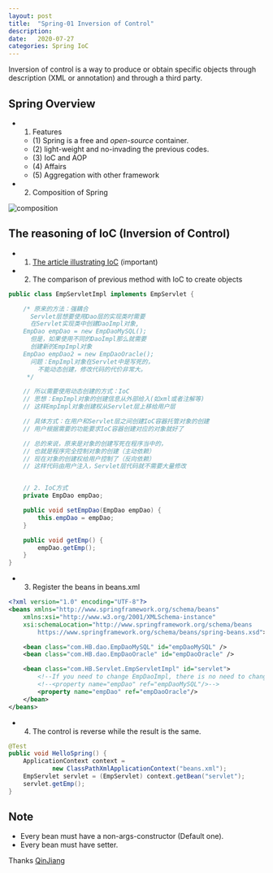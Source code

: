 ```yaml
---
layout: post
title:  "Spring-01 Inversion of Control"
description: 
date:   2020-07-27
categories: Spring IoC
---
```

Inversion of control is a way to produce or obtain specific objects 
through description (XML or annotation) and through a third party.

## Spring Overview

- 1. Features
    
    - (1) Spring is a free and _open-source_ container.
    - (2) light-weight and no-invading the previous codes.
    - (3) IoC and AOP
    - (4) Affairs
    - (5) Aggregation with other framework

- 2. Composition of Spring

![composition](/image/Spring/composition.png)

## The reasoning of IoC (Inversion of Control)

- 1. [The article illustrating IoC](https://mp.weixin.qq.com/s/VM6INdNB_hNfXCMq3UZgTQ) (important)

- 2. The comparison of previous method with IoC to create objects

```java
public class EmpServletImpl implements EmpServlet {

    /* 原来的方法：强耦合
      Servlet层想要使用Dao层的实现类时需要
      在Servlet实现类中创建DaoImpl对象,
    EmpDao empDao = new EmpDaoMySQL();
      但是，如果使用不同的DaoImpl那么就需要
      创建新的EmpImpl对象
    EmpDao empDao2 = new EmpDaoOracle();
      问题：EmpImpl对象在Servlet中是写死的，
        不能动态创建，修改代码的代价非常大。
     */

    // 所以需要使用动态创建的方式：IoC
    // 思想：EmpImpl对象的创建信息从外部给入(如xml或者注解等)
    // 这样EmpImpl对象创建权从Servlet层上移给用户层

    // 具体方式：在用户和Servlet层之间创建IoC容器托管对象的创建
    // 用户根据需要的功能要求IoC容器创建对应的对象就好了

    // 总的来说，原来是对象的创建写死在程序当中的，
    // 也就是程序完全控制对象的创建（主动依赖）
    // 现在对象的创建权给用户控制了（反向依赖）
    // 这样代码由用户注入，Servlet层代码就不需要大量修改


    // 2. IoC方式
    private EmpDao empDao;

    public void setEmpDao(EmpDao empDao) {
        this.empDao = empDao;
    }

    public void getEmp() {
        empDao.getEmp();
    }
}
```

- 3. Register the beans in beans.xml

```xml
<?xml version="1.0" encoding="UTF-8"?>
<beans xmlns="http://www.springframework.org/schema/beans"
    xmlns:xsi="http://www.w3.org/2001/XMLSchema-instance"
    xsi:schemaLocation="http://www.springframework.org/schema/beans
        https://www.springframework.org/schema/beans/spring-beans.xsd">

    <bean class="com.HB.dao.EmpDaoMySQL" id="empDaoMySQL" />
    <bean class="com.HB.dao.EmpDaoOracle" id="empDaoOracle" />

    <bean class="com.HB.Servlet.EmpServletImpl" id="servlet">
        <!--If you need to change EmpDaoImpl, there is no need to change codes.-->
        <!--<property name="empDao" ref="empDaoMySQL"/>-->
        <property name="empDao" ref="empDaoOracle"/>
    </bean>
</beans>
``` 

- 4. The control is reverse while the result is the same.

```java
@Test
public void HelloSpring() {
    ApplicationContext context =
            new ClassPathXmlApplicationContext("beans.xml");
    EmpServlet servlet = (EmpServlet) context.getBean("servlet");
    servlet.getEmp();
}
```

## Note

- Every bean must have a non-args-constructor (Default one).
- Every bean must have setter.


Thanks [QinJiang](https://space.bilibili.com/95256449?spm_id_from=333.788.b_765f7570696e666f.2)